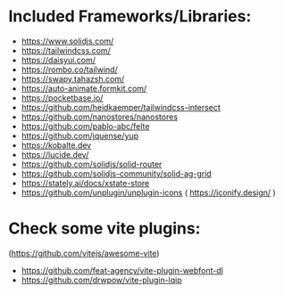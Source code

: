 # Included Frameworks/Libraries:

- https://www.solidjs.com/
- https://tailwindcss.com/
- https://daisyui.com/
- https://rombo.co/tailwind/
- https://swapy.tahazsh.com/
- https://auto-animate.formkit.com/
- https://pocketbase.io/
- https://github.com/heidkaemper/tailwindcss-intersect
- https://github.com/nanostores/nanostores
- https://github.com/pablo-abc/felte
- https://github.com/jquense/yup
- https://kobalte.dev
- https://lucide.dev/
- https://github.com/solidjs/solid-router
- https://github.com/solidjs-community/solid-ag-grid
- https://stately.ai/docs/xstate-store
- https://github.com/unplugin/unplugin-icons ( https://iconify.design/ )

# Check some vite plugins:

(https://github.com/vitejs/awesome-vite)

- https://github.com/feat-agency/vite-plugin-webfont-dl
- https://github.com/drwpow/vite-plugin-lqip
